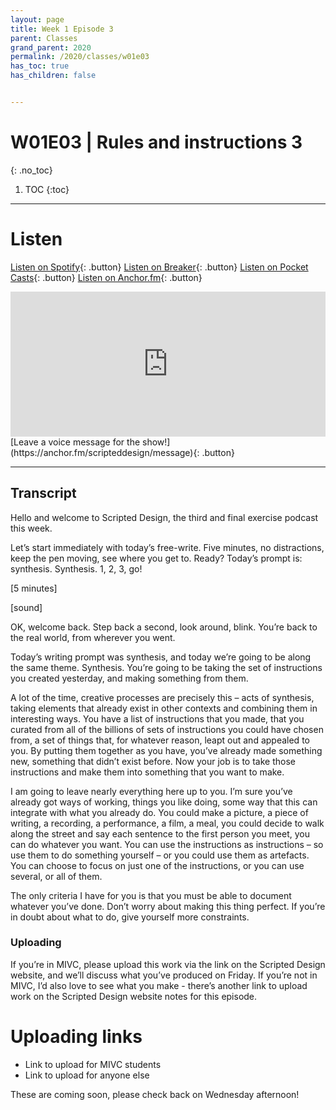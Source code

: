 ```yaml
---
layout: page
title: Week 1 Episode 3
parent: Classes
grand_parent: 2020
permalink: /2020/classes/w01e03
has_toc: true
has_children: false


---
```

# W01E03 | Rules and instructions 3
{: .no_toc}

1. TOC
{:toc}


---

# Listen

[Listen on Spotify](https://open.spotify.com/show/3sYD3KyPJXnIHUY2m2uFcy){: .button} [Listen on Breaker](https://breaker.audio/scripted-design){: .button} [Listen on Pocket Casts](https://pca.st/h40ivs5f){: .button} [Listen on Anchor.fm](https://anchor.fm/scripteddesign){: .button}


<iframe src="https://open.spotify.com/embed-podcast/episode/7lEv2K4xACEM2IgXIO8ZPl" width="100%" height="232" frameborder="0" allowtransparency="true" allow="encrypted-media"></iframe>

<br>
[Leave a voice message for the show!](https://anchor.fm/scripteddesign/message){: .button}

---

## Transcript

Hello and welcome to Scripted Design, the third and final exercise podcast this week.

Let’s start immediately with today’s free-write. Five minutes, no distractions, keep the pen moving, see where you get to. Ready? Today’s prompt is: synthesis. Synthesis. 1, 2, 3, go!

[5 minutes]

[sound]

OK, welcome back. Step back a second, look around, blink. You’re back to the real world, from wherever you went.

Today’s writing prompt was synthesis, and today we’re going to be along the same theme. Synthesis. You’re going to be taking the set of instructions you created yesterday, and making something from them.

A lot of the time, creative processes are precisely this – acts of synthesis, taking elements that already exist in other contexts and combining them in interesting ways. You have a list of instructions that you made, that you curated from all of the billions of sets of instructions you could have chosen from, a set of things that, for whatever reason, leapt out and appealed to you. By putting them together as you have, you’ve already made something new, something that didn’t exist before. Now your job is to take those instructions and make them into something that you want to make.

I am going to leave nearly everything here up to you. I’m sure you’ve already got ways of working, things you like doing, some way that this can integrate with what you already do. You could make a picture, a piece of writing, a recording, a performance, a film, a meal, you could decide to walk along the street and say each sentence to the first person you meet, you can do whatever you want. You can use the instructions as instructions – so use them to do something yourself – or you could use them as artefacts. You can choose to focus on just one of the instructions, or you can use several, or all of them.

The only criteria I have for you is that you must be able to document whatever you’ve done. Don’t worry about making this thing perfect. If you’re in doubt about what to do, give yourself more constraints.


### Uploading

If you’re in MIVC, please upload this work via the link on the Scripted Design website, and we’ll discuss what you’ve produced on Friday. If you’re not in MIVC, I’d also love to see what you make - there’s another link to upload work on the Scripted Design website notes for this episode.


# Uploading links

*   Link to upload for MIVC students
*   Link to upload for anyone else

These are coming soon, please check back on Wednesday afternoon!
